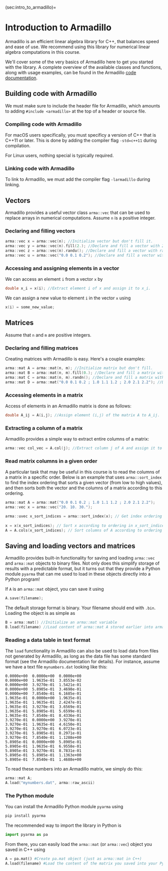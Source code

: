 (sec:intro_to_armadillo)=
# Introduction to Armadillo

Armadillo is an efficient linear algebra library for C++, that balances speed and ease of use. We recommend using this library for numerical linear algebra computations in this course.

We'll cover some of the very basics of Armadillo here to get you started with the library. A complete overview of the available classes and functions, along with usage examples, can be found in the Armadillo [code documentation](http://arma.sourceforge.net/docs.html).

## Building code with Armadillo

We must make sure to include the header file for Armadillo, which amounts to adding `#include <armadillo>` at the top of a header or source file.

### Compiling code with Armadillo
For macOS users specifically, you must specificy a version of C++ that is C++11 or later. This is done by adding the compiler flag `-std=c++11` during compilation.

For Linux users, nothing special is typically required.


### Linking code with Armadillo

To link to Armadillo, we must add the compiler flag `-larmadillo` during linking.

## Vectors

Armadillo provides a useful vector class `arma::vec` that can be used to replace arrays in numerical computations. Assume `n` is a positive integer.

### Declaring and filling vectors

```c++
arma::vec x = arma::vec(n); //Initialize vector but don't fill it.
arma::vec y = arma::vec(n).fill(2.); //Declare and fill a vector with 2's.
arma::vec z = arma::vec(n).randu(); //Declare and fill a vector with random values from a uniform distribution.
arma::vec u = arma::vec("0.0 0.1 0.2"); //Declare and fill a vector with the values 0.1, 0.2 and 0.3.
```

### Accessing and assigning elements in a vector

We can access an element `i` from a vector `x` by

```c++
double x_i = x(i); //Extract element i of x and assign it to x_i.
```

We can assign a new value to element `i` in the vector `x` using

```c++
x(i) = some_new_value;
```

## Matrices
Assume that `n` and `m` are positive integers.


### Declaring and filling matrices

Creating matrices with Armadillo is easy. Here's a couple examples:

```c++
arma::mat A = arma::mat(n, m); //Initialize matrix but don't fill.
arma::mat B = arma::mat(n, m).fill(0.); //Declare and fill a matrix with zeros.
arma::mat C = arma::mat(n, m).randn(); //Declare and fill a matrix with random values from the normal distribution.
arma::mat D = arma::mat("0.0 0.1 0.2 ; 1.0 1.1 1.2 ; 2.0 2.1 2.2"); //Declare and fill a 3x3 matrix with the listed values. (Note the semicolons.)
```

### Accessing elements in a matrix

Access of elements in an Armadillo matrix is done as follows:

```c++
double A_ij = A(i,j); //Assign element (i,j) of the matrix A to A_ij.
```

### Extracting a column of a matrix

Armadillo provides a simple way to extract entire columns of a matrix:

```c++
arma::vec col_vec = A.col(j); //Extract column j of A and assign it to col_vec.
```


### Read matrix columns in a given order

A particular task that may be useful in this course is to read the columns of a matrix in a specific order. 
Below is an example that uses `arma::sort_index` to find the index ordering that sorts a given vector (from low to high values), 
and then sorts both the vector and the columns of a matrix according to this ordering.

```c++
arma::mat A = arma::mat("0.0 0.1 0.2 ; 1.0 1.1 1.2 ; 2.0 2.1 2.2");
arma::vec x = arma::vec("20. 10. 30.");

arma::uvec x_sort_indices = arma::sort_index(x); // Get index ordering that sorts x.
  
x = x(x_sort_indices); // Sort x according to ordering in x_sort_indices.
A = A.cols(x_sort_indices); // Sort columns of A according to ordering in x_sort_indices.
```


## Saving and loading vectors and matrices

Armadillo provides built-in functionality for saving and loading `arma::vec` and `arma::mat` objects to binary files.
Not only does this simplify storage of results with a predictable format, but it turns out that they provide a Python module `pyarma` that can me used to load in these objects directly into a Python program!

If `A` is an `arma::mat` object, you can save it using

```c++
A.save(filename);
```

The default storage format is binary. Your filename should end with `.bin`. Loading the object is as simple as

```c++
B = arma::mat() //Initialize an arma::mat variable
B.load(filename) //Load content of arma::mat A stored earlier into arma::mat B.
```

### Reading a data table in text format

The `load` functionality in Armadillo can also be used to load data from files not generated by Armadillo, as long as the data file has some standard format (see the Armadillo documentation for details). For instance, assume we have a text file `mynumbers.dat` looking like this:

```
0.0000e+00  0.0000e+00  0.0000e+00
0.0000e+00  1.9635e-01  3.8553e-02
0.0000e+00  3.9270e-01  1.5421e-01
0.0000e+00  5.8905e-01  3.4698e-01
0.0000e+00  7.8540e-01  6.1685e-01
1.9635e-01  0.0000e+00  1.9635e-01
1.9635e-01  1.9635e-01  2.4247e-01
1.9635e-01  3.9270e-01  3.6569e-01
1.9635e-01  5.8905e-01  5.6599e-01
1.9635e-01  7.8540e-01  8.4336e-01
3.9270e-01  0.0000e+00  3.9270e-01
3.9270e-01  1.9635e-01  4.6150e-01
3.9270e-01  3.9270e-01  6.0723e-01
3.9270e-01  5.8905e-01  8.2971e-01
3.9270e-01  7.8540e-01  1.1288e+00
5.8905e-01  0.0000e+00  5.8905e-01
5.8905e-01  1.9635e-01  6.9558e-01
5.8905e-01  3.9270e-01  8.7831e-01
5.8905e-01  5.8905e-01  1.1363e+00
5.8905e-01  7.8540e-01  1.4688e+00
```

To read these numbers into an Armadillo matrix, we simply do this:

```c++
arma::mat A;
A.load("mynumbers.dat", arma::raw_ascii)
```


### The Python module

You can install the Armadillo Python module `pyarma` using

```sh
pip install pyarma
```

The recommended way to import the library in Python is

```python
import pyarma as pa
```

From there, you can easily load the `arma::mat` (or `arma::vec`) object you saved in C++ using

```python
A = pa.mat() #Create pa.mat object (just as arma::mat in C++)
A.load(filename) #Load the content of the matrix you saved into your Python program.
```
